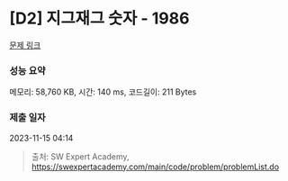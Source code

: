 # [D2] 지그재그 숫자 - 1986 

[문제 링크](https://swexpertacademy.com/main/code/problem/problemDetail.do?contestProbId=AV5PxmBqAe8DFAUq) 

### 성능 요약

메모리: 58,760 KB, 시간: 140 ms, 코드길이: 211 Bytes

### 제출 일자

2023-11-15 04:14



> 출처: SW Expert Academy, https://swexpertacademy.com/main/code/problem/problemList.do